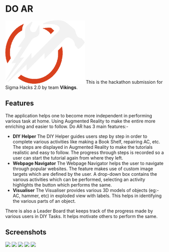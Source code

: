 # DO AR
<img src="./sigmaHack/Assets/AuthScene/logo.png" width="250" height="200" />
This is the hackathon submission for Sigma Hacks 2.0 by team <b>Vikings</b>.

## Features

The application helps one to become more independent in performing various task at home. Using Augmented Reality to make the entire more enriching and easier to follow. Do AR has 3 main features:-
- <b>DIY Helper</b>
The DIY Helper guides users step by step in order to complete various activities like making a Book Shelf, repairing AC, etc. The steps are displayed in Augmented Reality to make the tutorials realistic and easy to follow. The progress through steps is recorded so a user can start the tutorial again from where they left.
- <b>Webpage Navigator</b>
The Webpage Navigator helps the user to navigate through popular websites. The feature makes use of custom image targets which are defined by the user. A drop-down box contains the various activities which can be performed, selecting an activity highlights the button which performs the same.
- <b>Visualiser</b>
The Visualiser provides various 3D models of objects (eg:- AC, hammer, etc) in exploded view with labels. This helps in identifying the various parts of an object.

There is also a Leader Board that keeps track of the progress made by various users in DIY Tasks. It helps motivate others to perform the same.

## Screenshots

<p float="left">
  <img src="https://challengepost-s3-challengepost.netdna-ssl.com/photos/production/software_photos/001/164/060/datas/gallery.jpg" width="100" />
  <img src="https://challengepost-s3-challengepost.netdna-ssl.com/photos/production/software_photos/001/164/062/datas/gallery.jpg" width="100" /> 
  <img src="https://challengepost-s3-challengepost.netdna-ssl.com/photos/production/software_photos/001/164/074/datas/gallery.jpg" width="100" />
  <img src="https://challengepost-s3-challengepost.netdna-ssl.com/photos/production/software_photos/001/164/079/datas/gallery.jpg" width="100" />
  <img src="https://challengepost-s3-challengepost.netdna-ssl.com/photos/production/software_photos/001/164/078/datas/gallery.jpg" width="100" />

</p>
